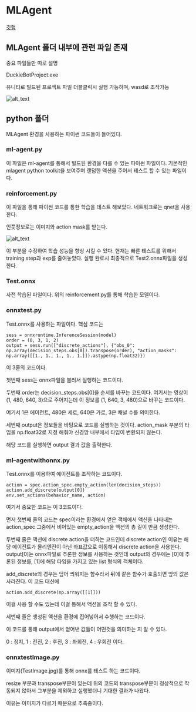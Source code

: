 # MLAgent

[깃헙](https://github.com/k-chan-l/Alphabot2_Pi_ROS/tree/AI-robot-2022/test)


## MLAgent 폴더 내부에 관련 파일 존재

중요 파일들만 따로 설명

DuckieBotProject.exe

유니티로 빌드된 프로젝트 파일 더블클릭시 실행 가능하며, wasd로 조작가능


![alt_text](https://user-images.githubusercontent.com/71301248/167301641-652abaa8-8ef9-42d3-8f27-8ce387de0483.png)



## python 폴더

MLAgent 환경을 사용하는 파이썬 코드들이 들어있다.


### ml-agent.py

이 파일은 ml-agent를 통해서 빌드된 환경을 다룰 수 있는 파이썬 파일이다. 기본적인 mlagent python toolkit을 보여주며 랜덤한 액션을 주어서 테스트 할 수 있는 파일이다.


### reinforcement.py

이 파일을 통해 파이썬 코드를 통한 학습을 테스트 해보았다. 네트워크로는 qnet을 사용한다.

인풋정보로는 이미지와 action mask를 받는다.


![alt_text](https://user-images.githubusercontent.com/71301248/167301651-7d65e47b-849c-4882-b24c-52205b0edc29.png)


이 부분을 수정하여 학습 성능을 향상 시킬 수 있다. 현재는 빠른 테스트를 위해서 training step과 exp를 줄여놓았다. 실행 완료시 최종적으로 Test2.onnx파일을 생성한다.


### Test.onnx

사전 학습된 파일이다. 위의 reinforcement.py를 통해 학습한 모델이다.


### onnxtest.py

Test.onnx를 사용하는 파일이다. 핵심 코드는


```
sess = onnxruntime.InferenceSession(model)
order = (0, 3, 1, 2)
output = sess.run(["discrete_actions"], {"obs_0": np.array(decision_steps.obs[0]).transpose(order), "action_masks": np.array([[1., 1., 1., 1., 1.]]).astype(np.float32)})
```


이 3줄의 코드이다.

첫번째 sess는 onnx파일을 불러서 실행하는 코드이다.

두번째 order는 decision_steps.obs[0]을 순서를 바꾸는 코드이다. 여기서는 영상이 (1, 480, 640, 3)으로 주어지는데 이 정보를 (1, 640, 3, 480)으로 바꾸는 코드이다.

여기서 1은 에이전트, 480은 세로, 640은 가로, 3은 채널 수를 의미한다.

세번째 output은 정보들을 바탕으로 코드를 실행하는 것이다. action_mask 부분의 타입을 np.float32로 지정 해줘야 신경망 내부에서 타입이 변환되지 않는다.

해당 코드를 실행하면 output 결과 값을 출력한다.


### ml–agentwithonnx.py

Test.onnx를 이용하여 에이전트를 조작하는 코드이다.


```
action = spec.action_spec.empty_action(len(decision_steps))
action.add_discrete(output[0])
env.set_actions(behavior_name, action)
```


여기서 중요한 코드는 이 3코드이다.

먼저 첫번째 줄의 코드는 spec이라는 환경에서 얻은 객체에서 액션을 나타내는 action_spec 그중에서 비어있는 empty_action을 액션의 총 길이 만큼 생성한다.

두번째 줄은 액션에 discrete action을 더하는 코드인데 discrete action인 이유는 해당 에이전트가 물리엔진이 아닌 좌표값으로 이동해서 discrete action을 사용한다. output[0]는 onnx파일로 추론한 정보를 사용하는 것인데 output의 경우에는 [0]에 추론된 정보를, [1]에 해당 타입을 가지고 있는 list 형식의 객체이다.

add_discrete의 경우는 덮어 씌워지는 함수라서 뒤에 같은 함수가 호출되면 앞의 값은 사라진다. 이 코드 대신에


```
action.add_discrete(np.array([[1]]))
```


이걸 사용 할 수도 있는데 이걸 통해서 액션을 조작 할 수 있다.

세번째 줄은 생성된 액션을 환경에 집어넣어서 수행하는 코드이다.

이 코드를 통해 output에서 얻어낸 값들이 어떤것을 의미하는 지 알 수 있다.

0 : 정지, 1 : 전진, 2 : 후진, 3 : 좌회전, 4 : 우회전 이다.


### onnxtestImage.py

이미지(TestImage.jpg)를 통해 onnx를 테스트 하는 코드이다.

resize 부분과 transpose부분이 있는데 위의 코드의 transpose부분이 정상적으로 작동되지 않아서 그부분을 제외하고 실행했더니 기대한 결과가 나왔다.

이유는 이미지가 다르기 때문으로 추측중이다.

